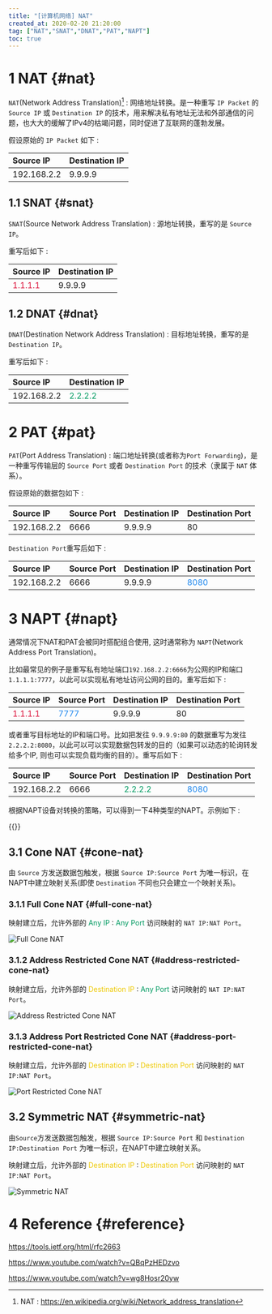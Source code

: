```yaml
---
title: "[计算机网络] NAT"
created_at: 2020-02-20 21:20:00
tag: ["NAT","SNAT","DNAT","PAT","NAPT"]
toc: true
---
```

  
# 1 NAT {#nat}

`NAT`(Network Address Translation)[^nat] : 网络地址转换。是一种重写 `IP Packet` 的 `Source IP` 或 `Destination IP` 的技术，用来解决私有地址无法和外部通信的问题，也大大的缓解了IPv4的枯竭问题，同时促进了互联网的蓬勃发展。

假设原始的 `IP Packet` 如下 : 

| Source IP   | Destination IP |
| :---------- | :------------- |
| 192.168.2.2 | 9.9.9.9        |

## 1.1 SNAT {#snat}

`SNAT`(Source Network Address Translation) : 源地址转换，重写的是 `Source IP`。

重写后如下 : 

| Source IP                            | Destination IP |
| :----------------------------------- | :------------- |
| <font color='#DC143C'>1.1.1.1</font> | 9.9.9.9        |


## 1.2 DNAT {#dnat}

`DNAT`(Destination Network Address Translation) : 目标地址转换，重写的是 `Destination IP`。

重写后如下 : 

| Source IP   | Destination IP                       |
| :---------- | :----------------------------------- |
| 192.168.2.2 | <font color='#009a61'>2.2.2.2</font> |


# 2 PAT {#pat}

`PAT`(Port Address Translation) : 端口地址转换(或者称为`Port Forwarding`)，是一种重写传输层的 `Source Port` 或者 `Destination Port` 的技术（隶属于 `NAT` 体系）。

假设原始的数据包如下 : 

| Source IP   | Source Port | Destination IP | Destination Port |
| :---------- | :---------- | :------------- | :--------------- |
| 192.168.2.2 | 6666        | 9.9.9.9        | 80               |

`Destination Port`重写后如下 : 

| Source IP   | Source Port | Destination IP | Destination Port                  |
| :---------- | :---------- | :------------- | :-------------------------------- |
| 192.168.2.2 | 6666        | 9.9.9.9        | <font color='#1C86EE'>8080</font> |

# 3 NAPT {#napt}

通常情况下NAT和PAT会被同时搭配组合使用, 这时通常称为 `NAPT`(Network Address Port Translation)。

比如最常见的例子是重写私有地址端口`192.168.2.2:6666`为公网的IP和端口`1.1.1.1:7777`，以此可以实现私有地址访问公网的目的。重写后如下 : 

| Source IP                            | Source Port                       | Destination IP | Destination Port |
| :----------------------------------- | :-------------------------------- | :------------- | :--------------- |
| <font color='#DC143C'>1.1.1.1</font> | <font color='#1C86EE'>7777</font> | 9.9.9.9        | 80               |


或者重写目标地址的IP和端口号。比如把发往 `9.9.9.9:80` 的数据重写为发往 `2.2.2.2:8080`，以此可以可以实现数据包转发的目的（如果可以动态的轮询转发给多个IP, 则也可以实现负载均衡的目的）。重写后如下 : 

| Source IP   | Source Port | Destination IP                       | Destination Port                  |
| :---------- | :---------- | :----------------------------------- | :-------------------------------- |
| 192.168.2.2 | 6666        | <font color='#009a61'>2.2.2.2</font> | <font color='#1C86EE'>8080</font> |


根据NAPT设备对转换的策略，可以得到一下4种类型的NAPT。示例如下 : 

{{<inline-html path="napt.html">}}

## 3.1 Cone NAT {#cone-nat}

由 `Source` 方发送数据包触发，根据 `Source IP:Source Port` 为唯一标识，在NAPT中建立映射关系(即使 `Destination` 不同也只会建立一个映射关系)。

### 3.1.1 Full Cone NAT {#full-cone-nat}

映射建立后，允许外部的 <font color='#009a61'>Any IP</font> : <font color='#009a61'>Any Port</font> 访问映射的 `NAT IP:NAT Port`。

![Full Cone NAT](full-cone.svg)

### 3.1.2 Address Restricted Cone NAT {#address-restricted-cone-nat}

映射建立后，允许外部的 <font color='#EEC900'>Destination IP</font> : <font color='#009a61'>Any Port</font> 访问映射的 `NAT IP:NAT Port`。

![Address Restricted Cone NAT](address-restricted-cone.svg)

### 3.1.3 Address Port Restricted Cone NAT {#address-port-restricted-cone-nat}

映射建立后，允许外部的 <font color='#EEC900'>Destination IP</font> : <font color='#EEC900'>Destination Port</font> 访问映射的 `NAT IP:NAT Port`。

![Port Restricted Cone NAT](address-port-restricted-cone.svg)

## 3.2 Symmetric NAT {#symmetric-nat}

由`Source`方发送数据包触发，根据 `Source IP:Source Port` 和 `Destination IP:Destination Port` 为唯一标识，在NAPT中建立映射关系。

映射建立后，允许外部的 <font color='#EEC900'>Destination IP</font> : <font color='#EEC900'>Destination Port</font> 访问映射的 `NAT IP:NAT Port`。

![Symmetric NAT](symmetric.svg)


# 4 Reference {#reference}

[^nat]:NAT : <https://en.wikipedia.org/wiki/Network_address_translation>

<https://tools.ietf.org/html/rfc2663>

<https://www.youtube.com/watch?v=QBqPzHEDzvo>

<https://www.youtube.com/watch?v=wg8Hosr20yw>
